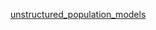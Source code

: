 [unstructured_population_models](htmlpreview.github.io/?https://raw.githubusercontent.com/kcudding.github.io/teach/unstructured_pop_models/unstruct_pop_models.html) 
